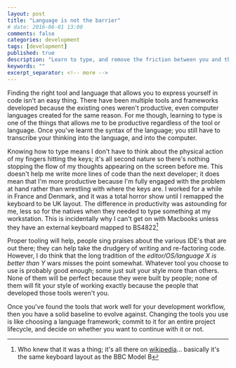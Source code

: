 ```yaml
---
layout: post
title: "Language is not the barrier"
# date: 2016-06-01 13:00
comments: false
categories: development
tags: [development]
published: true
description: "Learn to type, and remove the friction between you and the computer."
keywords: ""
excerpt_separator: <!-- more -->
---
```


Finding the right tool and language that allows you to express yourself in code isn't an easy thing. There have been multiple tools and frameworks developed because the existing ones weren't productive, even computer languages created for the same reason.  For me though, learning to type is one of the things that allows me to be productive regardless of the tool or language. Once you've learnt the syntax of the language; you still have to transcribe your thinking into the language, and into the computer.

<!-- more -->

Knowing how to type means I don't have to think about the physical action of my fingers hitting the keys; it's all second nature so there's nothing stopping the flow of my thoughts appearing on the screen before me. This doesn't help me write more lines of code than the next developer; it does mean that I'm more productive because I'm fully engaged with the problem at hand rather than wrestling with where the keys are. I worked for a while in France and Denmark, and it was a total horror show until I remapped the keyboard to be UK layout. The difference in productivity was astounding for me, less so for the natives when they needed to type something at my workstation. This is incidentally why I can't get on with Macbooks unless they have an external keyboard mapped to BS4822[^1]

Proper tooling will help, people sing praises about the various IDE's that are out there; they can help take the drudgery of writing and re-factoring code. However, I do think that the long tradition of the _editor/OS/language X is better than Y_ wars misses the point somewhat. Whatever tool you choose to use is probably good enough; some just suit your style more than others. None of them will be perfect because they were built by people; none of them will fit your style of working exactly because the people that developed those tools weren't you. 

Once you've found the tools that work well for your development workflow, then you have a solid baseline to evolve against. Changing the tools you use is like choosing a language framework; commit to it for an entire project lifecycle, and decide on whether you want to continue with it or not.

[^1]: Who knew that it was a thing; it's all there on [wikipedia](https://en.wikipedia.org/wiki/British_and_American_keyboards)... basically it's the same keyboard layout as the BBC Model B